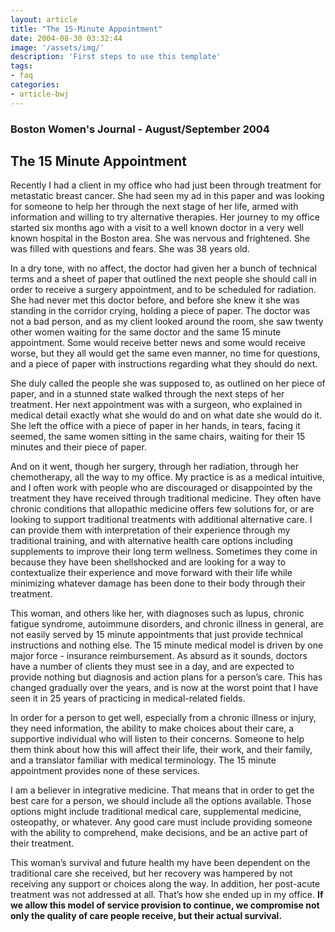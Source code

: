 ```yaml
---
layout: article
title: "The 15-Minute Appointment"
date: 2004-08-30 03:32:44
image: '/assets/img/'
description: 'First steps to use this template'
tags:
- faq
categories:
- article-bwj
---
```


### Boston Women's Journal - August/September 2004
 

## The 15 Minute Appointment

Recently I had a client in my office who had just been through treatment for metastatic breast cancer. She had seen my ad in this paper and was looking for someone to help her through the next stage of her life, armed with information and willing to try alternative therapies. Her journey to my office started six months ago with a visit to a well known doctor in a very well known hospital in the Boston area. She was nervous and frightened. She was filled with questions and fears. She was 38 years old.

In a dry tone, with no affect, the doctor had given her a bunch of technical terms and a sheet of paper that outlined the next people she should call in order to receive a surgery appointment, and to be scheduled for radiation. She had never met this doctor before, and before she knew it she was standing in the corridor crying, holding a piece of paper. The doctor was not a bad person, and as my client looked around the room, she saw twenty other women waiting for the same doctor and the same 15 minute appointment. Some would receive better news and some would receive worse, but they all would get the same even manner, no time for questions, and a piece of paper with instructions regarding what they should do next.

She duly called the people she was supposed to, as outlined on her piece of paper, and in a stunned state walked through the next steps of her treatment. Her next appointment was with a surgeon, who explained in medical detail exactly what she would do and on what date she would do it. She left the office with a piece of paper in her hands, in tears, facing it seemed, the same women sitting in the same chairs, waiting for their 15 minutes and their piece of paper.

And on it went, though her surgery, through her radiation, through her chemotherapy, all the way to my office. My practice is as a medical intuitive, and I often work with people who are discouraged or disappointed by the treatment they have received through traditional medicine. They often have chronic conditions that allopathic medicine offers few solutions for, or are looking to support traditional treatments with additional alternative care. I can provide them with interpretation of their experience through my traditional training, and with alternative health care options including supplements to improve their long term wellness. Sometimes they come in because they have been shellshocked and are looking for a way to contextualize their experience and move forward with their life while minimizing whatever damage has been done to their body through their treatment.

This woman, and others like her, with diagnoses such as lupus, chronic fatigue syndrome, autoimmune disorders, and chronic illness in general, are not easily served by 15 minute appointments that just provide technical instructions and nothing else. The 15 minute medical model is driven by one major force - insurance reimbursement. As absurd as it sounds, doctors have a number of clients they must see in a day, and are expected to provide nothing but diagnosis and action plans for a person’s care. This has changed gradually over the years, and is now at the worst point that I have seen it in 25 years of practicing in medical-related fields.

In order for a person to get well, especially from a chronic illness or injury, they need information, the ability to make choices about their care, a supportive individual who will listen to their concerns. Someone to help them think about how this will affect their life, their work, and their family, and a translator familiar with medical terminology. The 15 minute appointment provides none of these services.

I am a believer in integrative medicine. That means that in order to get the best care for a person, we should include all the options available. Those options might include traditional medical care, supplemental medicine, osteopathy, or whatever. Any good care must include providing someone with the ability to comprehend, make decisions, and be an active part of their treatment.

This woman’s survival and future health my have been dependent on the traditional care she received, but her recovery was hampered by not receiving any support or choices along the way. In addition, her post-acute treatment was not addressed at all. That’s how she ended up in my office. **If we allow this model of service provision to continue, we compromise not only the quality of care people receive, but their actual survival.**
